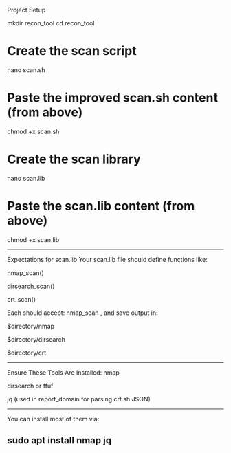 Project Setup


mkdir recon_tool
cd recon_tool

# Create the scan script
nano scan.sh

# Paste the improved scan.sh content (from above)
chmod +x scan.sh

# Create the scan library
nano scan.lib

# Paste the scan.lib content (from above)
chmod +x scan.lib



----------------------------------------------------------------------------------------------
 
 
 Expectations for scan.lib
Your scan.lib file should define functions like:

nmap_scan()

dirsearch_scan()

crt_scan()

Each should accept:
nmap_scan <domain> <directory>, and save output in:

$directory/nmap

$directory/dirsearch

$directory/crt



------------------------------

Ensure These Tools Are Installed:
nmap

dirsearch or ffuf

jq (used in report_domain for parsing crt.sh JSON)

-------------------------------------

You can install most of them via:

sudo apt install nmap jq
-----------------------------------------
